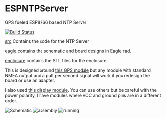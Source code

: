 # ESPNTPServer

GPS fueled ESP8266 based NTP Server

[![Build Status](https://travis-ci.org/liebman/ESPNTPServer.svg?branch=master)](https://travis-ci.org/liebman/ESPNTPServer.svg)

[src](src) Contains the code for the NTP Server

[eagle](eagle) contains the schematic and board designs in Eagle cad.

[enclosure](enclosure) contains the STL files for the enclosure.

This is designed around [this GPS module](https://www.amazon.com/gp/product/B075DD5746/) but any module with standard NMEA output and a pult per second signal will work if you redesign the board or use an adapter.

I also used [this display module](https://www.amazon.com/gp/product/B00O2KDQBE/).  You can use others but be careful with the power polarity, I have modules where VCC and ground pins are in a different order.

![Schematic](images/ESPNTPServer.png)
![assembly](images/open.png)
![running](images/closed.png)
